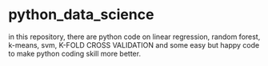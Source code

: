 # python_data_science
in this repository, there are python code on linear regression, random forest, k-means, svm, K-FOLD CROSS VALIDATION and some easy but happy code to make python coding skill more better. 
